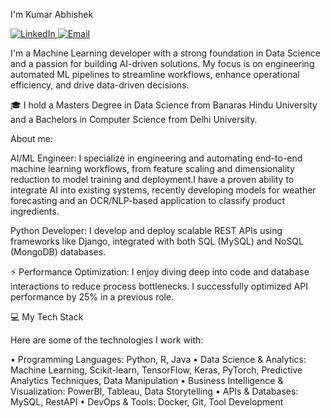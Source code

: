 I'm Kumar Abhishek

<a href="www.linkedin.com/in/krabhishek21/" target="_blank">
<img src="https://img.shields.io/badge/LinkedIn-0077B5?style=for-the-badge&logo=linkedin&logoColor=white" alt="LinkedIn"/>
</a>

<a href="mailto:krabhishek.7@bhu.ac.in">
<img src="https://img.shields.io/badge/Email-D14836?style=for-the-badge&logo=gmail&logoColor=white" alt="Email"/>
</a>

I'm a Machine Learning developer with a strong foundation in Data Science and a passion for building AI-driven solutions. My focus is on engineering automated ML pipelines to streamline workflows, enhance operational efficiency, and drive data-driven decisions.

🎓 I hold a Masters Degree in Data Science from Banaras Hindu University and a Bachelors in Computer Science from Delhi University.

About me:

AI/ML Engineer: I specialize in engineering and automating end-to-end machine learning workflows, from feature scaling and dimensionality reduction to model training and deployment.I have a proven ability to integrate AI into existing systems, recently developing models for weather forecasting and an OCR/NLP-based application to classify product ingredients.

Python Developer: I develop and deploy scalable REST APIs using frameworks like Django, integrated with both SQL (MySQL) and NoSQL (MongoDB) databases.

⚡ Performance Optimization: I enjoy diving deep into code and database interactions to reduce process bottlenecks. I successfully optimized API performance by 25% in a previous role.

💻 My Tech Stack

Here are some of the technologies I work with:

• Programming Languages: Python, R, Java
• Data Science & Analytics: Machine Learning, Scikit-learn, TensorFlow, Keras, PyTorch, Predictive Analytics Techniques, Data
Manipulation
• Business Intelligence & Visualization: PowerBI, Tableau, Data Storytelling
• APIs & Databases: MySQL, RestAPI
• DevOps & Tools: Docker, Git, Tool Development

